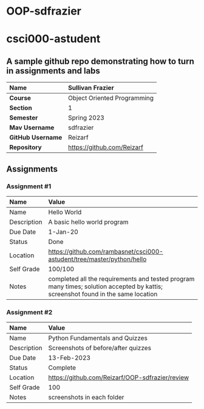 # OOP-sdfrazier
# csci000-astudent

## A sample github repo demonstrating how to turn in assignments and labs

| Name | Sullivan Frazier |
|:---|:---|
| **Course** | Object Oriented Programming |
| **Section** | 1 |
| **Semester** | Spring 2023 |
| **Mav Username**            | sdfrazier |
| **GitHub Username**         | Reizarf |
| **Repository**          | https://github.com/Reizarf |

## Assignments

### Assignment #1

| Name | Value |
| :--- | :--- |
| Name | Hello World |
| Description | A basic hello world program |
| Due Date | 1-Jan-20 |
| Status | Done |
| Location | https://github.com/rambasnet/csci000-astudent/tree/master/python/hello |
| Self Grade | 100/100 |
| Notes | completed all the requirements and tested program many times; solution accepted by kattis; screenshot found in the same location |

### Assignment #2

| Name | Value |
| :--- | :--- |
| Name | Python Fundamentals and Quizzes |
| Description | Screenshots of before/after quizzes |
| Due Date | 13-Feb-2023 |
| Status | Complete |
| Location | https://github.com/Reizarf/OOP-sdfrazier/review |
| Self Grade | 100 |
| Notes | screenshots in each folder |


